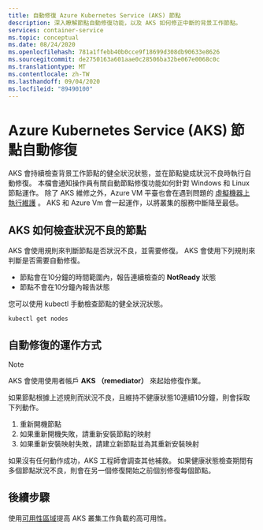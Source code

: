 ```yaml
---
title: 自動修復 Azure Kubernetes Service (AKS) 節點
description: 深入瞭解節點自動修復功能，以及 AKS 如何修正中斷的背景工作節點。
services: container-service
ms.topic: conceptual
ms.date: 08/24/2020
ms.openlocfilehash: 781a1ffebb40b0cce9f18699d308db90633e8626
ms.sourcegitcommit: de2750163a601aae0c28506ba32be067e0068c0c
ms.translationtype: MT
ms.contentlocale: zh-TW
ms.lasthandoff: 09/04/2020
ms.locfileid: "89490100"
---
```

# <a name="azure-kubernetes-service-aks-node-auto-repair"></a>Azure Kubernetes Service (AKS) 節點自動修復

AKS 會持續檢查背景工作節點的健全狀況狀態，並在節點變成狀況不良時執行自動修復。 本檔會通知操作員有關自動節點修復功能如何針對 Windows 和 Linux 節點運作。 除了 AKS 維修之外，Azure VM 平臺也會在遇到問題的 [虛擬機器上執行維護][vm-updates] 。 AKS 和 Azure Vm 會一起運作，以將叢集的服務中斷降至最低。

## <a name="how-aks-checks-for-unhealthy-nodes"></a>AKS 如何檢查狀況不良的節點

AKS 會使用規則來判斷節點是否狀況不良，並需要修復。 AKS 會使用下列規則來判斷是否需要自動修復。

* 節點會在10分鐘的時間範圍內，報告連續檢查的 **NotReady** 狀態
* 節點不會在10分鐘內報告狀態

您可以使用 kubectl 手動檢查節點的健全狀況狀態。

```
kubectl get nodes
```

## <a name="how-automatic-repair-works"></a>自動修復的運作方式

> [!Note]
> AKS 會使用使用者帳戶 **AKS （remediator）** 來起始修復作業。

如果節點根據上述規則而狀況不良，且維持不健康狀態10連續10分鐘，則會採取下列動作。

1. 重新開機節點
1. 如果重新開機失敗，請重新安裝節點的映射
1. 如果重新安裝映射失敗，請建立新節點並為其重新安裝映射

如果沒有任何動作成功，AKS 工程師會調查其他補救。 如果健康狀態檢查期間有多個節點狀況不良，則會在另一個修復開始之前個別修復每個節點。

## <a name="next-steps"></a>後續步驟

使用[可用性區域][availability-zones]提高 AKS 叢集工作負載的高可用性。

<!-- LINKS - External -->

<!-- LINKS - Internal -->
[availability-zones]: ./availability-zones.md
[vm-updates]: ../virtual-machines/maintenance-and-updates.md
